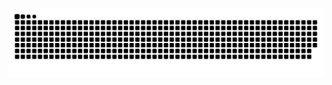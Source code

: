 ![my snake](https://github.com/hemengke1997/hemengke1997/blob/output/github-snake.svg)


<!-- [![Anurag's GitHub stats](https://github-readme-stats.vercel.app/api?username=hemengke1997&show_icons=true&include_all_commits=true)](https://github-readme-stats.vercel.app/api?username=hemengke1997&show_icons=true&include_all_commits=true) -->



<!-- [![Top Langs](https://github-readme-stats.vercel.app/api/top-langs/?username=hemengke1997&layout=compact)](https://github.com/anuraghazra/github-readme-stats) -->
